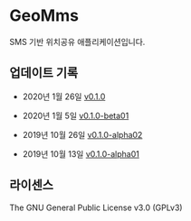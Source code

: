 # GeoMms

SMS 기반 위치공유 애플리케이션입니다.


## 업데이트 기록

- 2020년 1월 26일 [v0.1.0](https://github.com/potados99/GeoMms/releases/tag/v0.1.0)

- 2020년 1월 5일 [v0.1.0-beta01](https://github.com/potados99/GeoMms/releases/tag/v0.1.0-beta01)

- 2019년 10월 26일 [v0.1.0-alpha02](https://github.com/potados99/GeoMms/releases/tag/v0.1.0-alpha02)

- 2019년 10월 13일 [v0.1.0-alpha01](https://github.com/potados99/GeoMms/releases/tag/v0.1.0-alpha01)


## 라이센스

The GNU General Public License v3.0 (GPLv3)
